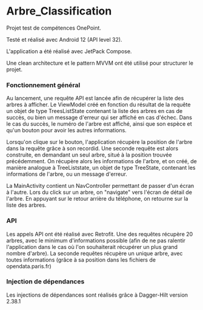 # Arbre_Classification

Projet test de compétences OnePoint.

Testé et réalisé avec Android 12 (API level 32).

L'application a été réalisé avec JetPack Compose.

Une clean architecture et le pattern MVVM ont été utilisé pour structurer le projet.

### Fonctionnement général

Au lancement, une requête API est lancée afin de récupérer la liste des arbres à afficher. 
Le ViewModel créé en fonction du résultat de la requête un objet de type TreesListState contenant la liste des arbres en cas de succès, ou bien un message d'erreur qui ser affiché en cas d'échec.
Dans le cas du succès, le numéro de l'arbre est affiché, ainsi que son espèce et qu'un bouton pour avoir les autres informations.

Lorsqu'on clique sur le bouton, l'application récupère la position de l'arbre dans la requête grâce à son recordid.
Une seconde requête est alors construite, en demandant un seul arbre, situé à la position trouvée précédemment.
On récupère alors les informations de l'arbre, et on créé, de manière analogue à TreeListstate, un objet de type TreeState, contenant les informations de l'arbre, ou un message d'erreur.

La MainActivity contient un NavController permettant de passer d'un écran à l'autre.
Lors du click sur un arbre, on "navigate" vers l'écran de détail de l'arbre. En appuyant sur le retour arrière du téléphone, on retourne sur la liste des arbres.


### API

Les appels API ont été réalisé avec Retrofit.
Une des requêtes récupère 20 arbres, avec le minimum d'informations possible (afin de ne pas ralentir l'application dans le cas où l'on souhaiterait récupérer un plus grand nombre d'arbre).
La seconde requêtes récupère un unique arbre, avec toutes informations (grâce à sa position dans les fichiers de opendata.paris.fr)

### Injection de dépendances

Les injections de dépendances sont réalisés grâce à Dagger-Hilt version 2.38.1

